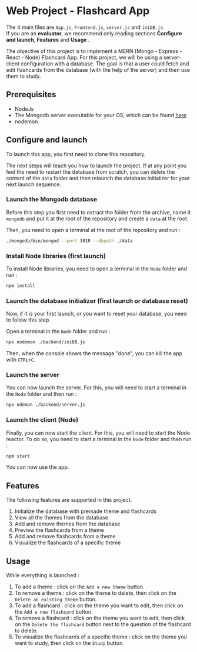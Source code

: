 # Web Project - Flashcard App

The 4 main files are `App.js`, `Frontend.js`, `server.js` and `iniDB.js`.<br>
If you are an **evaluator**, we recommend only reading sections **Configure and launch**, **Features** and **Usage** .

The objective of this project is to implement a MERN (Mongo - Express - React - Node) Flashcard App. For this project, we will be using a server-client configuration with a database. The goal is that a user could fetch and edit flashcards from the database (with the help of the server) and then use them to study.

## Prerequisites

- NodeJs
- The Mongodb server executable for your OS, which can be found [here](https://www.mongodb.com/try/download/enterprise)
- nodemon

## Configure and launch

To launch this app, you first need to clone this repository.

The next steps will teach you how to launch the project. If at any point you feel the need to restart the database from scratch, you can delete the content of the `data` folder and then relaunch the database initializer for your next launch sequence.

### Launch the Mongodb database

Before this step you first need to extract the folder from the archive, name it `mongodb` and put it at the root of the repository and create a `data` at the root.

Then, you need to open a terminal at the root of the repository and run :

```bash
./mongodb/bin/mongod --port 3010 --dbpath ./data
```

### Install Node libraries (first launch)

To install Node libraries, you need to open a terminal in the `Node` folder and run :

```bash
npm install
```

### Launch the database initializer (first launch or database reset)

Now, if it is your first launch, or you want to reset your database, you need to follow this step.

Open a terminal in the `Node` folder and run :

```bash
npx nodemon ./backend/iniDB.js
```

Then, when the console shows the message "done", you can kill the app with `CTRL+C`.

### Launch the server

You can now launch the server. For this, you will need to start a terminal in the `Node` folder and then run :

```bash
npx ndemon ./backend/server.js
```

### Launch the client (Node)

Finally, you can now start the client. For this, you will need to start the Node reactor. To do so, you need to start a terminal in the `Node` folder and then run :

```bash
npm start
```

You can now use the app.

## Features

The following features are supported in this project.

1. Initialize the database with premade theme and flashcards
2. View all the themes from the database
3. Add and remove themes from the database
4. Preview the flashcards from a theme
5. Add and remove flashcards from a theme
6. Visualize the flashcards of a specific theme

## Usage

While everything is launched :

1. To add a theme : click on the `Add a new theme` button.
2. To remove a theme : click on the theme to delete, then click on the `Delete an existing theme` button.
3. To add a flashcard : click on the theme you want to edit, then click on the `Add a new flashcard` button.
4. To remove a flashcard : click on the theme you want to edit, then click on the `Delete the flashcard` button next to the question of the flashcard to delete.
5. To visualize the flashcards of a specific theme : click on the theme you want to study, then click on the `Study` button.

